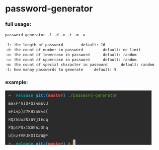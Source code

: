 # password-generator
### full usage:
    password-generator -l -d -o -t -m -u 
    
    -l: the length of password        default: 16
    -d: the count of number in password         default: no limit 
    -o: the count of lowercase in password      default: random
    -u: the count of uppercase in password      default: random
    -m: the count of special character in password      default: random
    -t: how manay passwords to generate     default: 5

### example:
<img src="./img.png">
